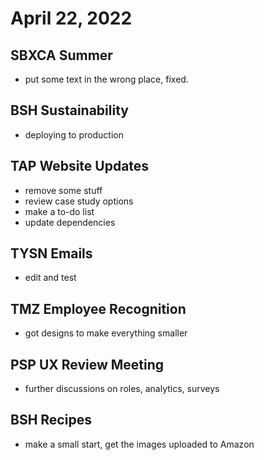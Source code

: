 # April 22, 2022

## SBXCA Summer
- put some text in the wrong place, fixed.

## BSH Sustainability
- deploying to production

## TAP Website Updates
- remove some stuff
- review case study options
- make a to-do list
- update dependencies

## TYSN Emails
- edit and test

## TMZ Employee Recognition
- got designs to make everything smaller

## PSP UX Review Meeting
- further discussions on roles, analytics, surveys

## BSH Recipes
- make a small start, get the images uploaded to Amazon